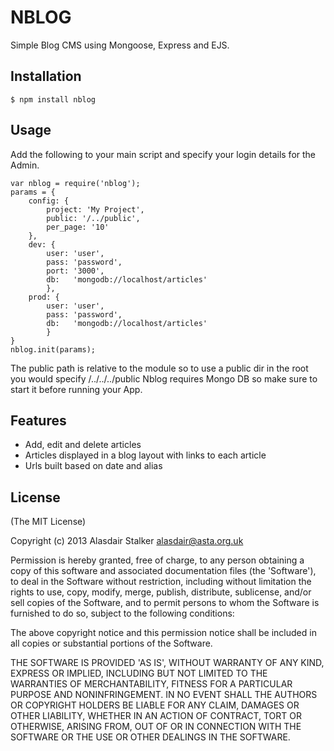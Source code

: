 
# NBLOG

Simple Blog CMS using Mongoose, Express and EJS.

## Installation

    $ npm install nblog

## Usage

Add the following to your main script and specify your login details for the Admin.

    var nblog = require('nblog');
    params = {
        config: {
            project: 'My Project',
            public: '/../public',
            per_page: '10'
        },
        dev: {
            user: 'user',
            pass: 'password',
            port: '3000',
            db:   'mongodb://localhost/articles'
            },
        prod: {
            user: 'user',
            pass: 'password',
            db:   'mongodb://localhost/articles'
            }
    }
    nblog.init(params);

The public path is relative to the module so to use a public dir in the root you would specify /../../../public
Nblog requires Mongo DB so make sure to start it before running your App.

## Features

  * Add, edit and delete articles
  * Articles displayed in a blog layout with links to each article
  * Urls built based on date and alias

## License 

(The MIT License)

Copyright (c) 2013 Alasdair Stalker alasdair@asta.org.uk

Permission is hereby granted, free of charge, to any person obtaining
a copy of this software and associated documentation files (the
'Software'), to deal in the Software without restriction, including
without limitation the rights to use, copy, modify, merge, publish,
distribute, sublicense, and/or sell copies of the Software, and to
permit persons to whom the Software is furnished to do so, subject to
the following conditions:

The above copyright notice and this permission notice shall be
included in all copies or substantial portions of the Software.

THE SOFTWARE IS PROVIDED 'AS IS', WITHOUT WARRANTY OF ANY KIND,
EXPRESS OR IMPLIED, INCLUDING BUT NOT LIMITED TO THE WARRANTIES OF
MERCHANTABILITY, FITNESS FOR A PARTICULAR PURPOSE AND NONINFRINGEMENT.
IN NO EVENT SHALL THE AUTHORS OR COPYRIGHT HOLDERS BE LIABLE FOR ANY
CLAIM, DAMAGES OR OTHER LIABILITY, WHETHER IN AN ACTION OF CONTRACT,
TORT OR OTHERWISE, ARISING FROM, OUT OF OR IN CONNECTION WITH THE
SOFTWARE OR THE USE OR OTHER DEALINGS IN THE SOFTWARE.
